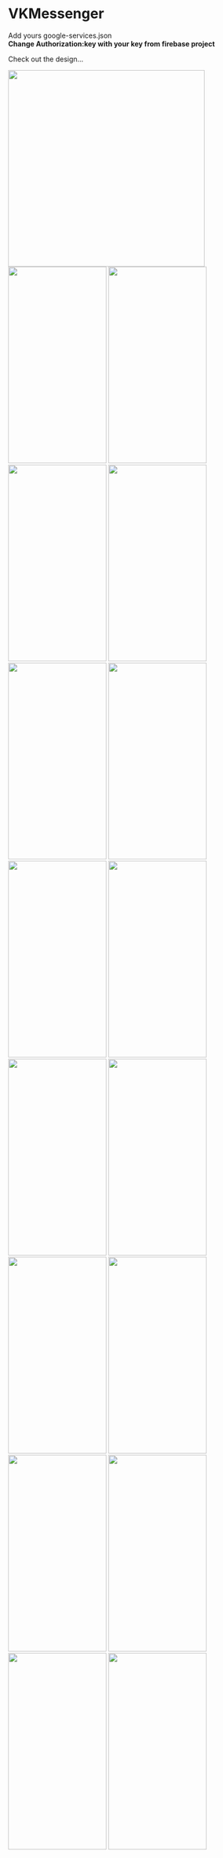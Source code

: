 # VKMessenger #

Add yours google-services.json
<br><b> Change Authorization:key with your key from firebase project</b>



Check out the design...
<div>
<img src="https://res.cloudinary.com/chemthan2202/image/upload/v1609489978/small_Screen_Shot_2021_01_01_at_2_21_39_PM_58f4a4901c.png?162981" height="400"/>   
<img src="https://res.cloudinary.com/chemthan2202/image/upload/v1609489978/small_Screen_Shot_2021_01_01_at_2_21_54_PM_a255f53c13.png?162980" width="200" height="400"/>   
<img src="https://res.cloudinary.com/chemthan2202/image/upload/v1609489977/small_Screen_Shot_2021_01_01_at_2_22_05_PM_ecd34f3d92.png?162982" width="200" height="400"/>    
<img src="https://res.cloudinary.com/chemthan2202/image/upload/v1609489976/small_Screen_Shot_2021_01_01_at_2_24_33_PM_81d19df20d.png?162983" width="200" height="400"/>  
<img src="https://res.cloudinary.com/chemthan2202/image/upload/v1609489975/small_Screen_Shot_2021_01_01_at_2_24_21_PM_9e8f19b840.png?162984" width="200" height="400"/>  
<img src="https://res.cloudinary.com/chemthan2202/image/upload/v1609489975/small_Screen_Shot_2021_01_01_at_2_25_18_PM_70d1198d95.png?162983" width="200" height="400"/>  
<img src="https://res.cloudinary.com/chemthan2202/image/upload/v1609489975/small_Screen_Shot_2021_01_01_at_2_26_09_PM_d37b3581d0.png?162986" width="200" height="400"/>  
<img src="https://res.cloudinary.com/chemthan2202/image/upload/v1609489975/small_Screen_Shot_2021_01_01_at_2_25_33_PM_7e11724037.png?162985" width="200" height="400"/>  
<img src="https://res.cloudinary.com/chemthan2202/image/upload/v1609489975/small_Screen_Shot_2021_01_01_at_2_24_57_PM_e2d8cdf9a3.png?162984" width="200" height="400"/>  
<img src="https://res.cloudinary.com/chemthan2202/image/upload/v1609489977/small_Screen_Shot_2021_01_01_at_2_23_31_PM_4948eb1625.png?162981" width="200" height="400"/>  
<img src="https://res.cloudinary.com/chemthan2202/image/upload/v1609489972/small_Screen_Shot_2021_01_01_at_3_24_49_PM_09c2904c49.png?167826" width="200" height="400"/>  
<img src="https://res.cloudinary.com/chemthan2202/image/upload/v1609489972/small_Screen_Shot_2021_01_01_at_2_26_37_PM_b0b69cbd3c.png?167825.00000000003" width="200" height="400"/>  
<img src="https://res.cloudinary.com/chemthan2202/image/upload/v1609489973/small_Screen_Shot_2021_01_01_at_3_25_50_PM_6c6e35caa8.png?167825.00000000003" width="200" height="400"/>  
<img src="https://res.cloudinary.com/chemthan2202/image/upload/v1609489973/small_Screen_Shot_2021_01_01_at_3_26_10_PM_38abc70ae5.png?167823" width="200" height="400"/>  
<img src="https://res.cloudinary.com/chemthan2202/image/upload/v1609489973/small_Screen_Shot_2021_01_01_at_3_26_10_PM_38abc70ae5.png?167823" width="200" height="400"/>  
<img src="https://res.cloudinary.com/chemthan2202/image/upload/v1609489973/small_Screen_Shot_2021_01_01_at_3_26_10_PM_38abc70ae5.png?167823" width="200" height="400"/>  
<img src="https://res.cloudinary.com/chemthan2202/image/upload/v1609489972/small_Screen_Shot_2021_01_01_at_3_26_56_PM_7f0bc6a51b.png?167826" width="200" height="400"/>  
  </div>

